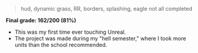 > hud, dynamic grass, RR, borders, splashing, eagle not all completed

**Final grade: 162/200 (81%)**
- This was my first time ever touching Unreal.
- The project was made during my "hell semester," where I took more units than the school recommended.
